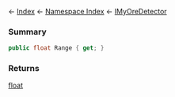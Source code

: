 ← [Index](Api-Index) ← [Namespace Index](Namespace-Index) ← [IMyOreDetector](Sandbox.ModAPI.Ingame.IMyOreDetector)

### Summary

```csharp
public float Range { get; }
```

### Returns

[float](https://docs.microsoft.com/en-us/dotnet/api/system.single?view=netframework-4.6)

